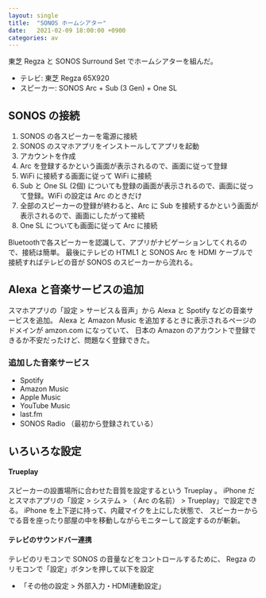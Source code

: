 ```yaml
---
layout: single
title:  "SONOS ホームシアター"
date:   2021-02-09 18:00:00 +0900
categories: av
---
```

東芝 Regza と SONOS Surround Set でホームシアターを組んだ。

- テレビ: 東芝 Regza 65X920
- スピーカー: SONOS Arc + Sub (3 Gen) + One SL

## SONOS の接続

1. SONOS の各スピーカーを電源に接続
2. SONOS のスマホアプリをインストールしてアプリを起動
3. アカウントを作成
4. Arc を登録するかという画面が表示されるので、画面に従って登録
5. WiFi に接続する画面に従って WiFi に接続
6. Sub と One SL (2個) についても登録の画面が表示されるので、画面に従って登録。WiFi の設定は Arc のときだけ
7. 全部のスピーカーの登録が終わると、Arc に Sub を接続するかという画面が表示されるので、画面にしたがって接続
8. One SL についても画面に従って Arc に接続

Bluetoothで各スピーカーを認識して、アプリがナビゲーションしてくれるので、接続は簡単。
最後にテレビの HTML1 と SONOS Arc を HDMI ケーブルで接続すればテレビの音が SONOS のスピーカーから流れる。

## Alexa と音楽サービスの追加

スマホアプリの「設定 > サービス＆音声」から Alexa と Spotify などの音楽サービスを追加。
Alexa と Amazon Music を追加するときに表示されるページのドメインが amzon.com になっていて、
日本の Amazon のアカウントで登録できるか不安だったけど、問題なく登録できた。

### 追加した音楽サービス

- Spotify
- Amazon Music
- Apple Music
- YouTube Music
- last.fm
- SONOS Radio （最初から登録されている）

## いろいろな設定

#### Trueplay

スピーカーの設置場所に合わせた音質を設定するという Trueplay 。
iPhone だとスマホアプリの「設定 > システム > （ Arc の名前） > Trueplay」で設定できる。
iPhone を上下逆に持って、内蔵マイクを上にした状態で、
スピーカーからでる音を座ったり部屋の中を移動しながらモニターして設定するのが斬新。

#### テレビのサウンドバー連携

テレビのリモコンで SONOS の音量などをコントロールするために、
Regza のリモコンで「設定」ボタンを押して以下を設定

- 「その他の設定 > 外部入力・HDMI連動設定」